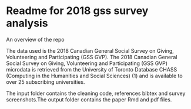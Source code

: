 # Readme for 2018 gss survey analysis

An overview of the repo

The data used is the 2018 Canadian General Social Survey on Giving, Volunteering and Participating (GSS GVP). The 2018 Canadian General Social Survey on Giving, Volunteering and Participating (GSS GVP) microdata is retrieved from the University of Toronto Database CHASS (Computing in the Humanities and Social Sciences) (1) and is available to over 25 subscribing universities.

The input folder contains the cleaning code, references bibtex and survey screenshots.The output folder contains the paper Rmd and pdf files.

